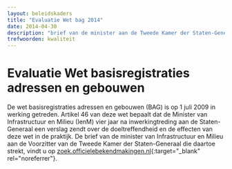 ```yaml
---
layout: beleidskaders
title: "Evaluatie Wet bag 2014"
date: 2014-04-30
description: "brief van de minister aan de Tweede Kamer der Staten-Generaal over de evaluatie van de Wet bag"
trefwoorden: kwaliteit
---
```


# Evaluatie Wet basisregistraties adressen en gebouwen

De wet basisregistraties adressen en gebouwen (BAG) is op 1 juli 2009 in werking getreden. Artikel 46 van deze wet bepaalt dat de Minister van Infrastructuur en Milieu (IenM) vier jaar na inwerkingtreding aan de Staten-Generaal een verslag zendt over de doeltreffendheid en de effecten van deze wet in de praktijk. De brief van de minister van Infrastructuur en Milieu aan de Voorzitter van de Tweede Kamer der Staten-Generaal die daartoe strekt, vindt u op [zoek.officielebekendmakingen.nl](https://zoek.officielebekendmakingen.nl/kst-33926-1.html){:target="_blank" rel="noreferrer"}.
